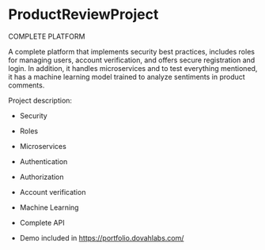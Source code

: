 # ProductReviewProject
COMPLETE PLATFORM

A complete platform that implements security best practices, includes roles for managing users, account verification, and offers secure registration and login. In addition, it handles microservices and to test everything mentioned, it has a machine learning model trained to analyze sentiments in product comments.

Project description:
- Security
- Roles
- Microservices
- Authentication
- Authorization
- Account verification
- Machine Learning
- Complete API

- Demo included in https://portfolio.dovahlabs.com/
